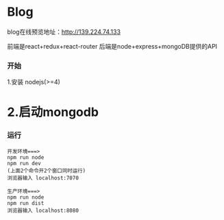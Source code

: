 # Blog

blog在线预览地址：http://139.224.74.133

前端是react+redux+react-router
后端是node+express+mongoDB提供的API

### 开始 
1.安装 nodejs(>=4) 
# 2.启动mongodb

### 运行
    开发环境===>
    npm run node
    npm run dev
    (上面2个命令开2个窗口同时运行)
    浏览器输入 localhost:7070

    生产环境===>
    npm run node
    npm run dist
    浏览器输入 localhost:8080
